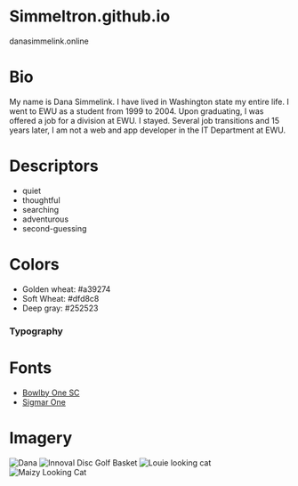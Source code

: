 # Simmeltron.github.io
danasimmelink.online

# Bio

My name is Dana Simmelink. I have lived in Washington state my entire life. I went to EWU as a student from 1999 to 2004. Upon graduating, I was offered a job for a division at EWU. I stayed. Several job transitions and 15 years later, I am not a web and app developer in the IT Department at EWU.

# Descriptors

* quiet
* thoughtful
* searching
* adventurous
* second-guessing

# Colors

* Golden wheat: #a39274
* Soft Wheat: #dfd8c8
* Deep gray: #252523


### Typography

# Fonts

* [Bowlby One SC](https://fonts.google.com/specimen/Bowlby+One+SC )
* [Sigmar One](https://fonts.google.com/selection?selection.family=Sigmar+One)

# Imagery

![Dana](https://s3-us-west-2.amazonaws.com/s.cdpn.io/3974465/DanaLip.jpg)
![Innoval Disc Golf Basket](https://www.innovadiscs.com/wp-content/uploads/2015/02/targets-header.jpg)
![Louie looking cat](https://upload.wikimedia.org/wikipedia/commons/3/3c/IC_Blue_Melody_Flipper_CHA_male_EX1_CACIB.jpg)
![Maizy Looking Cat](https://i.pinimg.com/736x/0e/58/6d/0e586d75f7741a020d0ea93c61729e7c.jpg)
